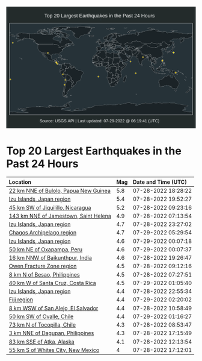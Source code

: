 ![Map](./map.png)

# Top 20 Largest Earthquakes in the Past 24 Hours

| Location | Mag | Date and Time (UTC) |
|:---|:---|:---|
| [22 km NNE of Bulolo, Papua New Guinea](https://earthquake.usgs.gov/earthquakes/eventpage/us6000i693) | 5.8 | 07-28-2022 18:28:22 |
| [Izu Islands, Japan region](https://earthquake.usgs.gov/earthquakes/eventpage/us6000i69v) | 5.4 | 07-28-2022 19:52:27 |
| [45 km SW of Jiquilillo, Nicaragua](https://earthquake.usgs.gov/earthquakes/eventpage/us6000i64e) | 5.2 | 07-28-2022 09:23:16 |
| [143 km NNE of Jamestown, Saint Helena](https://earthquake.usgs.gov/earthquakes/eventpage/us6000i640) | 4.9 | 07-28-2022 07:13:54 |
| [Izu Islands, Japan region](https://earthquake.usgs.gov/earthquakes/eventpage/us6000i6c2) | 4.7 | 07-28-2022 23:27:02 |
| [Chagos Archipelago region](https://earthquake.usgs.gov/earthquakes/eventpage/us6000i6e1) | 4.7 | 07-29-2022 05:29:54 |
| [Izu Islands, Japan region](https://earthquake.usgs.gov/earthquakes/eventpage/us6000i6cn) | 4.6 | 07-29-2022 00:07:18 |
| [50 km NE of Oxapampa, Peru](https://earthquake.usgs.gov/earthquakes/eventpage/us6000i6ck) | 4.6 | 07-29-2022 00:07:37 |
| [16 km NNW of Baikunthpur, India](https://earthquake.usgs.gov/earthquakes/eventpage/us6000i69p) | 4.6 | 07-28-2022 19:26:47 |
| [Owen Fracture Zone region](https://earthquake.usgs.gov/earthquakes/eventpage/us6000i64d) | 4.5 | 07-28-2022 09:12:16 |
| [8 km N of Besao, Philippines](https://earthquake.usgs.gov/earthquakes/eventpage/us6000i641) | 4.5 | 07-28-2022 07:27:51 |
| [40 km W of Santa Cruz, Costa Rica](https://earthquake.usgs.gov/earthquakes/eventpage/us6000i6cv) | 4.5 | 07-29-2022 01:05:40 |
| [Izu Islands, Japan region](https://earthquake.usgs.gov/earthquakes/eventpage/us6000i6bx) | 4.4 | 07-28-2022 22:55:34 |
| [Fiji region](https://earthquake.usgs.gov/earthquakes/eventpage/us6000i6dc) | 4.4 | 07-29-2022 02:20:02 |
| [8 km WSW of San Alejo, El Salvador](https://earthquake.usgs.gov/earthquakes/eventpage/us6000i65c) | 4.4 | 07-28-2022 10:58:49 |
| [50 km SW of Ovalle, Chile](https://earthquake.usgs.gov/earthquakes/eventpage/us6000i6cx) | 4.4 | 07-29-2022 01:16:27 |
| [73 km N of Tocopilla, Chile](https://earthquake.usgs.gov/earthquakes/eventpage/us6000i648) | 4.3 | 07-28-2022 08:53:47 |
| [3 km NNE of Dagupan, Philippines](https://earthquake.usgs.gov/earthquakes/eventpage/us6000i68e) | 4.3 | 07-28-2022 17:15:49 |
| [83 km SSE of Atka, Alaska](https://earthquake.usgs.gov/earthquakes/eventpage/us6000i65k) | 4.1 | 07-28-2022 12:13:54 |
| [55 km S of Whites City, New Mexico](https://earthquake.usgs.gov/earthquakes/eventpage/tx2022orir) | 4 | 07-28-2022 17:12:01 |
